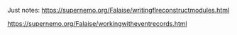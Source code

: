 Just notes:
https://supernemo.org/Falaise/writingflreconstructmodules.html

https://supernemo.org/Falaise/workingwitheventrecords.html
